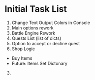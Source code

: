 # Initial Task List

1. Change Text Output Colors in Console
2. Main options rework
3. Battle Engine Rework
4. Quests List (list of dicts)
5. Option to accept or decline quest
6. Shop Logic
- Buy Items
- Future: Items Set Dictonary 
3.